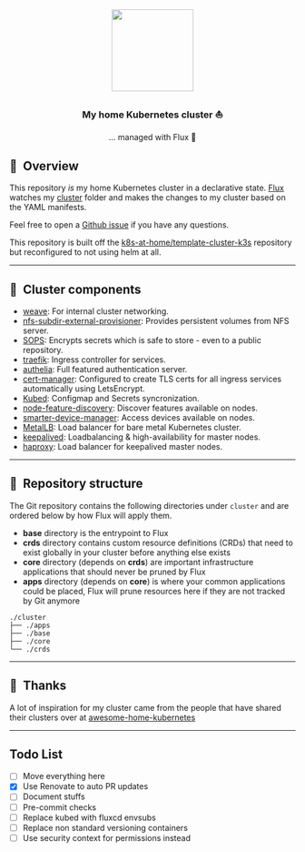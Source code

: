<div align="center">

<img src="https://camo.githubusercontent.com/5b298bf6b0596795602bd771c5bddbb963e83e0f/68747470733a2f2f692e696d6775722e636f6d2f7031527a586a512e706e67" align="center" width="144px" height="144px"/>

### My home Kubernetes cluster :sailboat:
... managed with Flux :robot:

</div>

## :book:&nbsp; Overview

This repository _is_ my home Kubernetes cluster in a declarative state. [Flux](https://github.com/fluxcd/flux2) watches my [cluster](./cluster/) folder and makes the changes to my cluster based on the YAML manifests.

Feel free to open a [Github issue](https://github.com/budimanjojo/home-cluster/issues/new/choose) if you have any questions.

This repository is built off the [k8s-at-home/template-cluster-k3s](https://github.com/k8s-at-home/template-cluster-k3s) repository but reconfigured to not using helm at all.

---

## :art:&nbsp; Cluster components

  - [weave](https://www.weave.works/product/enterprise-kubernetes-platform/): For internal cluster networking.
  - [nfs-subdir-external-provisioner](https://github.com/kubernetes-sigs/nfs-subdir-external-provisioner): Provides persistent volumes from NFS server.
  - [SOPS](https://toolkit.fluxcd.io/guides/mozilla-sops/): Encrypts secrets which is safe to store - even to a public repository.
  - [traefik](https://github.com/traefik/traefik): Ingress controller for services.
  - [authelia](https://www.authelia.com/): Full featured authentication server.
  - [cert-manager](https://cert-manager.io/docs/): Configured to create TLS certs for all ingress services automatically using LetsEncrypt.
  - [Kubed](https://appscode.com/products/kubed/): Configmap and Secrets syncronization.
  - [node-feature-discovery](https://github.com/kubernetes-sigs/node-feature-discovery): Discover features available on nodes.
  - [smarter-device-manager](https://gitlab.com/arm-research/smarter/smarter-device-manager): Access devices available on nodes.
  - [MetalLB](https://metallb.universe.tf/): Load balancer for bare metal Kubernetes cluster.
  - [keepalived](https://github.com/acassen/keepalived): Loadbalancing & high-availability for master nodes.
  - [haproxy](http://www.haproxy.org/): Load balancer for keepalived master nodes.
  
---

## :open_file_folder:&nbsp; Repository structure

The Git repository contains the following directories under `cluster` and are ordered below by how Flux will apply them.

- **base** directory is the entrypoint to Flux
- **crds** directory contains custom resource definitions (CRDs) that need to exist globally in your cluster before anything else exists
- **core** directory (depends on **crds**) are important infrastructure applications that should never be pruned by Flux
- **apps** directory (depends on **core**) is where your common applications could be placed, Flux will prune resources here if they are not tracked by Git anymore

```
./cluster
├── ./apps
├── ./base
├── ./core
└── ./crds
```

---

## :handshake:&nbsp; Thanks

A lot of inspiration for my cluster came from the people that have shared their clusters over at [awesome-home-kubernetes](https://github.com/k8s-at-home/awesome-home-kubernetes)

---

## Todo List

- [ ] Move everything here
- [x] Use Renovate to auto PR updates
- [ ] Document stuffs
- [ ] Pre-commit checks
- [ ] Replace kubed with fluxcd envsubs
- [ ] Replace non standard versioning containers
- [ ] Use security context for permissions instead
